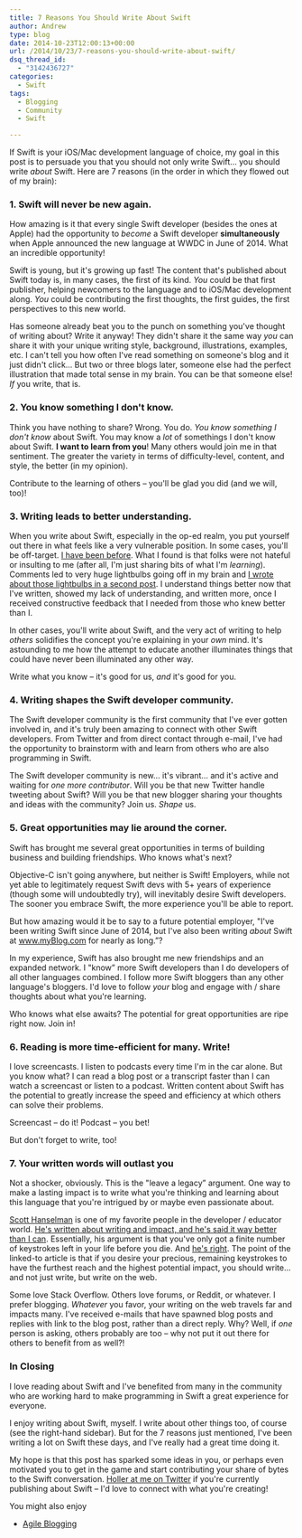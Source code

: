 ```yaml
---
title: 7 Reasons You Should Write About Swift
author: Andrew
type: blog
date: 2014-10-23T12:00:13+00:00
url: /2014/10/23/7-reasons-you-should-write-about-swift/
dsq_thread_id:
  - "3142436727"
categories:
  - Swift
tags:
  - Blogging
  - Community
  - Swift

---
```

If Swift is your iOS/Mac development language of choice, my goal in this post is to persuade you that you should not only write Swift&#8230; you should write _about_ Swift. Here are 7 reasons (in the order in which they flowed out of my brain):

### 1. Swift will never be new again.

How amazing is it that every single Swift developer (besides the ones at Apple) had the opportunity to _become_ a Swift developer **simultaneously** when Apple announced the new language at WWDC in June of 2014. What an incredible opportunity!

Swift is young, but it's growing up fast! The content that's published about Swift today is, in many cases, the first of its kind. _You_ could be that first publisher, helping newcomers to the language and to iOS/Mac development along. _You_ could be contributing the first thoughts, the first guides, the first perspectives to this new world.

Has someone already beat you to the punch on something you've thought of writing about? Write it anyway! They didn't share it the same way _you_ can share it with your unique writing style, background, illustrations, examples, etc. I can't tell you how often I've read something on someone's blog and it just didn't click&#8230; But two or three blogs later, someone else had the perfect illustration that made total sense in my brain. You can be that someone else! _If_ you write, that is.

### 2. You know something I don't know.

Think you have nothing to share? Wrong. You do. _You know something I don't know_ about Swift. You may know a _lot_ of somethings I don't know about Swift. **I want to learn from you**! Many others would join me in that sentiment. The greater the variety in terms of difficulty-level, content, and style, the better (in my opinion).

Contribute to the learning of others – you'll be glad you did (and we will, too)!

### 3. Writing leads to better understanding.

When you write about Swift, especially in the op-ed realm, you put yourself out there in what feels like a very vulnerable position. In some cases, you'll be off-target. <a title="Clean Coding in Swift – Type Inference" href="http://www.andrewcbancroft.com/2014/08/12/clean-coding-in-swift-type-inference/" target="_blank">I have been before</a>. What I found is that folks were not hateful or insulting to me (after all, I'm just sharing bits of what I'm _learning_). Comments led to very huge lightbulbs going off in my brain and <a title="Expanded Thoughts on Swift’s Type Inference" href="http://www.andrewcbancroft.com/2014/08/20/expanded-thoughts-on-swifts-type-inference/" target="_blank">I wrote about those lightbulbs in a second post</a>. I understand things better now that I've written, showed my lack of understanding, and written more, once I received constructive feedback that I needed from those who knew better than I.

In other cases, you'll write about Swift, and the very act of writing to help _others_ solidifies the concept you're explaining in your _own_ mind. It's astounding to me how the attempt to educate another illuminates things that could have never been illuminated any other way.

Write what you know – it's good for us, _and_ it's good for you.

### 4. Writing shapes the Swift developer community.

The Swift developer community is the first community that I've ever gotten involved in, and it's truly been amazing to connect with other Swift developers. From Twitter and from direct contact through e-mail, I've had the opportunity to brainstorm with and learn from others who are also programming in Swift.

The Swift developer community is new&#8230; it's vibrant&#8230; and it's active and waiting for _one more contributor_. Will you be that new Twitter handle tweeting about Swift? Will you be that new blogger sharing your thoughts and ideas with the community? Join us. _Shape_ us.

### 5. Great opportunities may lie around the corner.

Swift has brought me several great opportunities in terms of building business and building friendships. Who knows what's next?

Objective-C isn't going anywhere, but neither is Swift! Employers, while not yet able to legitimately request Swift devs with 5+ years of experience (though some will undoubtedly try), will inevitably desire Swift developers. The sooner you embrace Swift, the more experience you'll be able to report.

But how amazing would it be to say to a future potential employer, "I've been writing Swift since June of 2014, but I've also been writing _about_ Swift at www.myBlog.com for nearly as long.&#8221;?

In my experience, Swift has also brought me new friendships and an expanded network. I "know&#8221; more Swift developers than I do developers of all other languages combined. I follow more Swift bloggers than any other language's bloggers. I'd love to follow _your_ blog and engage with / share thoughts about what you're learning.

Who knows what else awaits? The potential for great opportunities are ripe right now. Join in!

### 6. Reading is more time-efficient for many. Write!

I love screencasts. I listen to podcasts every time I'm in the car alone. But you know what? I can read a blog post or a transcript faster than I can watch a screencast or listen to a podcast. Written content about Swift has the potential to greatly increase the speed and efficiency at which others can solve their problems.

Screencast – do it! Podcast – you bet!

But don't forget to write, too!

### 7. Your written words will outlast you

Not a shocker, obviously. This is the "leave a legacy&#8221; argument. One way to make a lasting impact is to write what you're thinking and learning about this language that you're intrigued by or maybe even passionate about.

<a title="Scott Hanselman" href="http://www.hanselman.com" target="_blank">Scott Hanselman</a> is one of my favorite people in the developer / educator world. <a title="Scott Hanselman - Do They Deserve The Gift Of Your Keystrokes" href="http://www.hanselman.com/blog/DoTheyDeserveTheGiftOfYourKeystrokes.aspx" target="_blank">He's written about writing and impact, and he's said it way better than I can</a>. Essentially, his argument is that you've only got a finite number of keystrokes left in your life before you die. And <a title="KeysLeft" href="http://www.keysleft.com" target="_blank">he's right</a>. The point of the linked-to article is that if you desire your precious, remaining keystrokes to have the furthest reach and the highest potential impact, you should write&#8230; and not just write, but write on the web.

Some love Stack Overflow. Others love forums, or Reddit, or whatever. I prefer blogging. _Whatever_ you favor, your writing on the web travels far and impacts many. I've received e-mails that have spawned blog posts and replies with link to the blog post, rather than a direct reply. Why? Well, if _one_ person is asking, others probably are too – why not put it out there for others to benefit from as well?!

### In Closing

I love reading about Swift and I've benefited from many in the community who are working hard to make programming in Swift a great experience for everyone.

I enjoy writing about Swift, myself. I write about other things too, of course (see the right-hand sidebar). But for the 7 reasons just mentioned, I've been writing a lot on Swift these days, and I've really had a great time doing it.

My hope is that this post has sparked some ideas in you, or perhaps even motivated you to get in the game and start contributing your share of bytes to the Swift conversation. <a title="Twitter - @andrewcbancroft" href="https://twitter.com/andrewcbancroft" target="_blank">Holler at me on Twitter</a> if you're currently publishing about Swift – I'd love to connect with what you're creating!

<div class="related-posts">
  You might also enjoy</p> 
  
  <ul>
    <li>
      <a href="http://www.andrewcbancroft.com/2014/11/20/agile-blogging/" title="Agile Blogging">Agile Blogging</a>
    </li>
  </ul>
</div>
